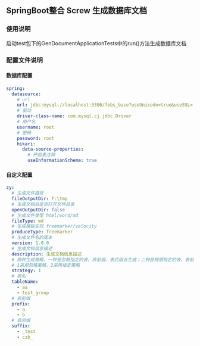 ## SpringBoot整合 Screw 生成数据库文档

### 使用说明

启动test包下的GenDocumentApplicationTests中的run()方法生成数据库文档

### 配置文件说明

#### 数据库配置

```yaml
spring:
  datasource:
    # url
    url: jdbc:mysql://localhost:3306/febs_base?useUnicode=true&useSSL=false&characterEncoding=utf8&serverTimezone=GMT%2b8
    # 驱动
    driver-class-name: com.mysql.cj.jdbc.Driver
    # 用户名
    username: root
    # 密码
    password: root
    hikari:
      data-source-properties:
        # 开启表注释
        useInformationSchema: true
```

#### 自定义配置

```yaml
zy:
  # 生成文件路径
  fileOutputDir: F:\tmp
  # 生成文档后是否打开文件目录
  openOutputDir: false
  # 生成文件类型 html/word/md
  fileType: md
  # 生成模板实现 freemarker/velocity
  produceType: freemarker
  # 生成文件名的版本
  version: 1.0.0
  # 生成文档信息描述
  description: 生成文档信息描述
  # 两种生成策略，一种是忽略指定的表、表前缀、表后缀去生成；二种是根据指定的表、表前缀、表后缀去生成.
  # 1采用忽略策略，2采用指定策略
  strategy: 1
  # 表名
  tableName:
    - aa
    - test_group
  # 表前缀
  prefix:
    - a
    - b
  # 表后缀
  suffix:
    - _test
    - czb_
```